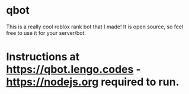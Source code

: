 # qbot
This is a really cool roblox rank bot that I made! It is open source, so feel free to use it for your server/bot.
# Instructions at https://qbot.lengo.codes - https://nodejs.org required to run. 
